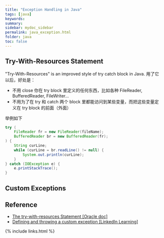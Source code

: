 ```yaml
---
title: "Exception Handling in Java"
tags: [java]
keywords:
summary:
sidebar: mydoc_sidebar
permalink: java_exception.html
folder: java
toc: false
---
```


## Try-With-Resources Statement
"Try-With-Resources" is an improved style of try catch block in Java. 用了它以后，好处是：
* 不用 close 你在 try block 里定义的任何东西，比如各种 FileReader, BufferedReader, FileWriter...
* 不用为了在 try 和 catch 两个 block 里都能访问到某些变量，而把这些变量定义在 try block 的前面（外面）

举例如下
```java
try (
    FileReader fr = new FileReader(fileName);
    BufferedReader br = new BufferedReader(fr);
) {
    String curLine;
    while (curLine = br.readLine() != null) {
        System.out.println(curLine);
    }
} catch (IOException e) {
    e.printStackTrace();
}
```

## Custom Exceptions




## Reference
* [The try-with-resources Statement [Oracle doc]](https://docs.oracle.com/javase/tutorial/essential/exceptions/tryResourceClose.html)
* [Defining and throwing a custom exception [LinkedIn Learning]](https://www.linkedin.com/learning/advanced-java-programming/defining-and-throwing-a-custom-exception)

{% include links.html %}
